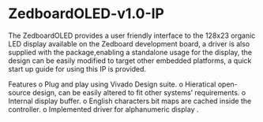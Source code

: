 ZedboardOLED-v1.0-IP
====================
The ZedboardOLED provides a user friendly interface to the 128x23 organic LED display available on the Zedboard development board,
a driver is also supplied with the package,enabling a standalone usage for the display, the design can be easily modified to target other embedded platforms,
a quick start up guide for using this IP is provided.

Features 
o	Plug and play using Vivado Design suite.
o	Hieratical open-source design, can be easily altered to fit other systems’ requirements.
o	Internal display buffer.
o	English characters bit maps are cached inside the controller.
o	Implemented driver for alphanumeric display .
